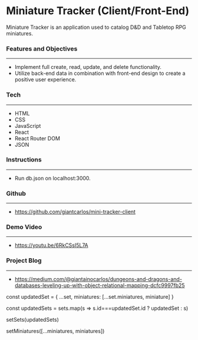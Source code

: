 # **Miniature Tracker (Client/Front-End)**

Miniature Tracker is an application used to catalog D&D and Tabletop RPG miniatures.


### **Features and Objectives**
---

- Implement full create, read, update, and delete functionality.
- Utilize back-end data in combination with front-end design to create a positive user experience.


### **Tech**
---

- HTML
- CSS
- JavaScript
- React
- React Router DOM
- JSON


### **Instructions**
---

- Run db.json on localhost:3000.



### **Github**
---

- https://github.com/giantcarlos/mini-tracker-client


### **Demo Video**
---

- https://youtu.be/6RkCSsI5L7A


### **Project Blog**
---

- https://medium.com/@giantainocarlos/dungeons-and-dragons-and-databases-leveling-up-with-object-relational-mapping-dcfc9997fb25


const updatedSet = {
    ...set,
    miniatures: [...set.miniatures, miniature] 
}

const updatedSets = sets.map(s => s.id===updatedSet.id ? updatedSet : s)

setSets(updatedSets)

setMiniatures([...miniatures, miniatures])
